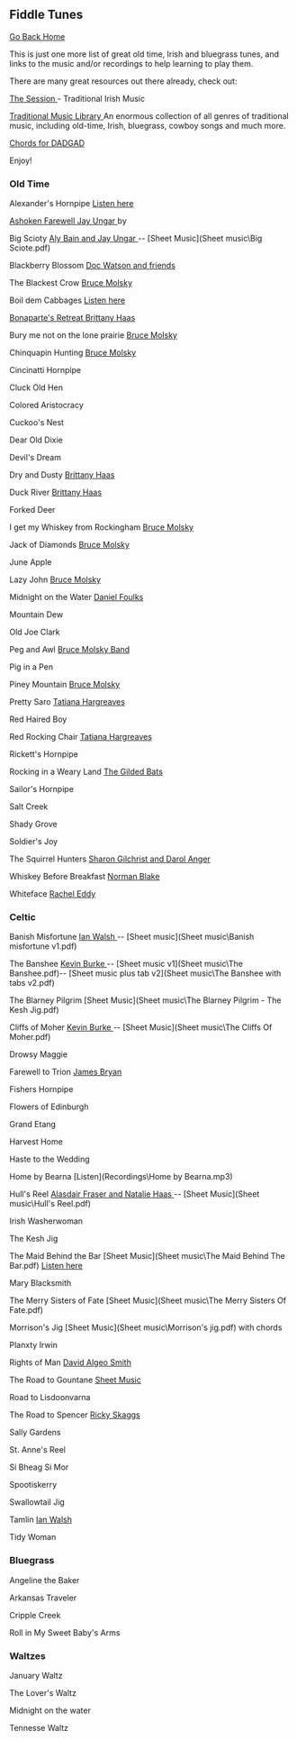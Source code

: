## Fiddle Tunes

[Go Back Home](index.md)


This is just one more list of great old time, Irish and bluegrass tunes, and links to the music and/or recordings to help learning to play them.

There are many great resources out there already, check out:

<a href ="https://thesession.org/"> The Session </a> - Traditional Irish Music

<a href ="http://www.traditionalmusic.co.uk/"> Traditional Music Library </a>  An enormous collection of all genres of traditional music, including old-time, Irish, bluegrass, cowboy songs and much more.

<a href ="http://www.traditionalmusic.co.uk/chords/guitar(dadgad)-chords-e-minor.htm"> Chords for DADGAD </a>

<!--The Session
Traditional Music UK-->
Enjoy!
<!--<a href ="https://www.youtube.com/watch?v=VerYTG1MlhE&list=PLuyJzev9Xki1k2t9YB1geYq0CXl3-NhCQ"> Pretty saro </a>Tatiana Hargreaves.-->

### Old Time ###

Alexander's Hornpipe <a href ="https://www.youtube.com/watch?v=gv9013QAiag"> Listen here

Ashoken Farewell <a href = "https://www.youtube.com/watch?v=d6jh1vqNvMs"> Jay Ungar </a> by 

Big Scioty <a href = "https://www.youtube.com/watch?v=Gyj7m0QdFkM"> Aly Bain and Jay Ungar </a> -- [Sheet Music](Sheet music\Big Sciote.pdf)

Blackberry Blossom <a href = "https://www.youtube.com/watch?v=FaK3Y6b6MHw"> Doc Watson and friends </a>

The Blackest Crow <a href ="https://www.youtube.com/watch?v=d6jh1vqNvMs"> Bruce Molsky </a> 

Boil dem Cabbages <a href = "https://www.youtube.com/watch?v=F-K-TGMpkUM"> Listen here

Bonaparte's Retreat  <a href ="https://www.youtube.com/watch?v=AI6Z04d5Wpc"> Brittany Haas </a>

Bury me not on the lone prairie <a href ="https://www.youtube.com/watch?v=kuhtMnm6KjM"> Bruce Molsky </a>

Chinquapin Hunting <a href = "https://www.youtube.com/watch?v=TYS7xyNW8Mc"> Bruce Molsky </a> 

Cincinatti Hornpipe

Cluck Old Hen

Colored Aristocracy

Cuckoo's Nest

Dear Old Dixie

Devil's Dream

Dry and Dusty <a href = "https://www.youtube.com/watch?v=R_cUNV7L66c"> Brittany Haas </a> 

Duck River <a href = "https://www.youtube.com/watch?v=2KEubV9ZWX0"> Brittany Haas </a> 

Forked Deer

I get my Whiskey from Rockingham <a href ="https://www.youtube.com/watch?v=lYh0LyhTj_Q"> Bruce Molsky </a> 

Jack of Diamonds <a href ="https://www.youtube.com/watch?v=jxmtrd0H8og"> Bruce Molsky </a> 

June Apple

Lazy John <a href ="https://www.youtube.com/watch?v=AZCLPwFZGgY"> Bruce Molsky </a> 

Midnight on the Water <a href ="https://www.youtube.com/watch?v=qc0-LIkX2zQ"> Daniel Foulks </a>

Mountain Dew

Old Joe Clark

Peg and Awl <a href ="https://www.youtube.com/watch?v=nwMycwsC_-8"> Bruce Molsky Band </a>

Pig in a Pen

Piney Mountain <a href = "https://www.youtube.com/watch?v=jv6RN3KpVk0"> Bruce Molsky </a>

Pretty Saro  <a href ="https://www.youtube.com/watch?v=VerYTG1MlhE&list=PLuyJzev9Xki1k2t9YB1geYq0CXl3-NhCQ"> Tatiana Hargreaves  </a> 

Red Haired Boy

Red Rocking Chair <a href = "https://www.youtube.com/watch?v=0rfFGvlGlpk"> Tatiana Hargreaves </a> 

Rickett's Hornpipe

Rocking in a Weary Land <a href = "https://www.youtube.com/watch?v=dZeaR24oK_o"> The Gilded Bats </a>
 
Sailor's Hornpipe

Salt Creek

Shady Grove

Soldier's Joy

The Squirrel Hunters <a href = "https://www.youtube.com/watch?v=njXObuqrzgI"> Sharon Gilchrist and Darol Anger </a>

Whiskey Before Breakfast <a href= "https://www.youtube.com/watch?v=chGUHMAoMV8"> Norman Blake </a>

Whiteface <a href = "https://www.youtube.com/watch?v=4P8A22xGFv4"> Rachel Eddy </a>

### Celtic ###

Banish Misfortune <a href = "https://www.youtube.com/watch?v=avPstyTW-T8">  Ian Walsh </a> -- [Sheet music](Sheet music\Banish misfortune v1.pdf)



The Banshee <a href = "https://www.youtube.com/watch?v=qzpNKvRaM0k">  Kevin Burke </a>  -- [Sheet music v1](Sheet music\The Banshee.pdf)--  [Sheet music plus tab v2](Sheet music\The Banshee with tabs v2.pdf)

The Blarney Pilgrim [Sheet Music](Sheet music\The Blarney Pilgrim - The Kesh Jig.pdf)


Cliffs of Moher <a href = "https://www.youtube.com/watch?v=3zYlEPAkGek">  Kevin Burke </a> -- [Sheet Music](Sheet music\The Cliffs Of Moher.pdf)

Drowsy Maggie

Farewell to Trion <a href = "https://www.youtube.com/watch?v=zJQabRQjXEw"> James Bryan </a>

Fishers Hornpipe

Flowers of Edinburgh

Grand Etang

Harvest Home

Haste to the Wedding

Home by Bearna [Listen](Recordings\Home by Bearna.mp3)

Hull's Reel <a href ="https://www.youtube.com/watch?v=08zd3hI87bc"> Alasdair Fraser and Natalie Haas </a> -- [Sheet Music](Sheet music\Hull's Reel.pdf)

Irish Washerwoman

The Kesh Jig

The Maid Behind the Bar [Sheet Music](Sheet music\The Maid Behind The Bar.pdf) <a href = "https://www.youtube.com/watch?v=StDL0SzDd2M"> Listen here </a>

Mary Blacksmith

The Merry Sisters of Fate [Sheet Music](Sheet music\The Merry Sisters Of Fate.pdf)

Morrison's Jig [Sheet Music](Sheet music\Morrison's jig.pdf) with chords

Planxty Irwin

Rights of Man <a href = "https://www.youtube.com/watch?v=jcI-aqZ1qQA">  David Algeo Smith </a>

The Road to Gountane [Sheet Music]()

Road to Lisdoonvarna

The Road to Spencer <a href = "https://www.youtube.com/watch?v=X5g6KaLAuPw">  Ricky Skaggs </a>

Sally Gardens

St. Anne's Reel

Si Bheag Si Mor

Spootiskerry

Swallowtail Jig

Tamlin <a href = "https://www.youtube.com/watch?v=_QuVHGn37dc">  Ian Walsh </a>

Tidy Woman

<!--sets
Banshee
Mary Blacksmith
Maid behind the Bar

Road to Lisdoonvarna
Swallowtail Jig
Morrison's Jig

Rakes of Kildare
 The Mountain Road

 Bill Sullivan

 St. Anne's Reel
 Scully Casey's Jig
 John Ryan's Polka

 Ballydesmond Polka
 Harvest Home Hornpipe (might be Cincinatti hornpipe)
 the Boys of bluehill

 Off to California
The Earl's Chair

Cup of tea

Green Mountain
Ships are Sailing
Temperance Reel

Blarney Pilgrim
The Kesh Jig
Merrily Kiss the Quaker


Rose in the Heather

-->

### Bluegrass

Angeline the Baker

Arkansas Traveler

Cripple Creek

Roll in My Sweet Baby's Arms

### Waltzes ###

January Waltz

The Lover's Waltz

Midnight on the water

Tennesse Waltz
